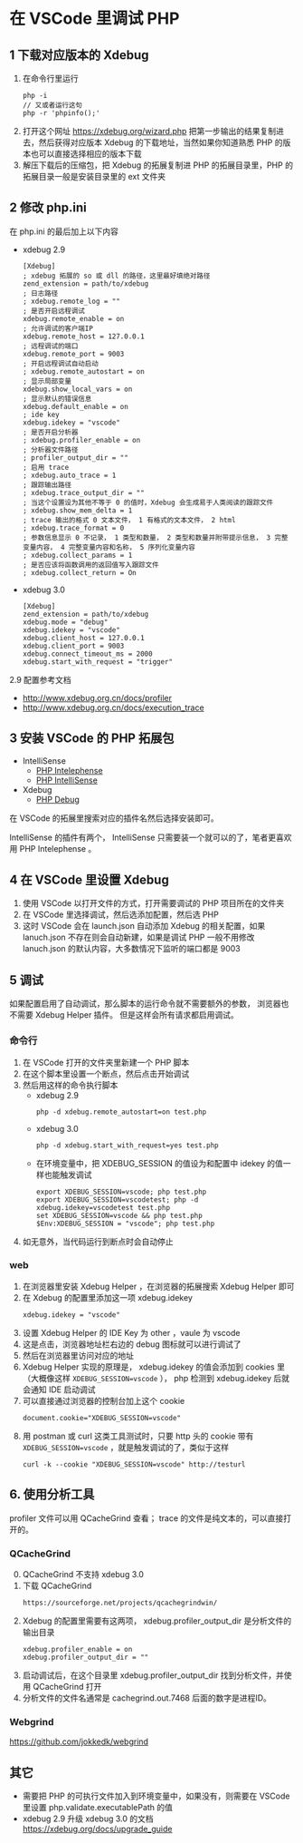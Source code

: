 # 在 VSCode 里调试 PHP

## 1 下载对应版本的 Xdebug
1. 在命令行里运行
    ```
    php -i
    // 又或者运行这句
    php -r 'phpinfo();'
    ```
2. 打开这个网址 https://xdebug.org/wizard.php 把第一步输出的结果复制进去，然后获得对应版本 Xdebug 的下载地址，当然如果你知道熟悉 PHP 的版本也可以直接选择相应的版本下载
3. 解压下载后的压缩包，把 Xdebug 的拓展复制进 PHP 的拓展目录里，PHP 的拓展目录一般是安装目录里的 ext 文件夹

## 2 修改 php.ini
在 php.ini 的最后加上以下内容

- xdebug 2.9
    ```plaintext
    [Xdebug]
    ; xdebug 拓展的 so 或 dll 的路径，这里最好填绝对路径
    zend_extension = path/to/xdebug
    ; 日志路径
    ; xdebug.remote_log = ""
    ; 是否开启远程调试
    xdebug.remote_enable = on
    ; 允许调试的客户端IP
    xdebug.remote_host = 127.0.0.1
    ; 远程调试的端口
    xdebug.remote_port = 9003
    ; 开启远程调试自动启动
    ; xdebug.remote_autostart = on
    ; 显示局部变量
    xdebug.show_local_vars = on
    ; 显示默认的错误信息
    xdebug.default_enable = on
    ; ide key
    xdebug.idekey = "vscode"
    ; 是否开启分析器
    ; xdebug.profiler_enable = on
    ; 分析器文件路径
    ; profiler_output_dir = ""
    ; 启用 trace
    ; xdebug.auto_trace = 1
    ; 跟踪输出路径
    ; xdebug.trace_output_dir = ""
    ; 当这个设置设为其他不等于 0 的值时，Xdebug 会生成易于人类阅读的跟踪文件
    ; xdebug.show_mem_delta = 1
    ; trace 输出的格式 0 文本文件， 1 有格式的文本文件， 2 html
    ; xdebug.trace_format = 0
    ; 参数信息显示 0 不记录， 1 类型和数量， 2 类型和数量并附带提示信息， 3 完整变量内容， 4 完整变量内容和名称， 5 序列化变量内容
    ; xdebug.collect_params = 1
    ; 是否应该将函数调用的返回值写入跟踪文件
    ; xdebug.collect_return = On
    ```
- xdebug 3.0
    ```plaintext
    [Xdebug]
    zend_extension = path/to/xdebug
    xdebug.mode = "debug"
    xdebug.idekey = "vscode"
    xdebug.client_host = 127.0.0.1
    xdebug.client_port = 9003
    xdebug.connect_timeout_ms = 2000
    xdebug.start_with_request = "trigger"
    ```

2.9 配置参考文档
- http://www.xdebug.org.cn/docs/profiler
- http://www.xdebug.org.cn/docs/execution_trace

## 3 安装 VSCode 的 PHP 拓展包

- IntelliSense
    - [PHP Intelephense](https://marketplace.visualstudio.com/items?itemName=bmewburn.vscode-intelephense-client)
    - [PHP IntelliSense](https://marketplace.visualstudio.com/items?itemName=felixfbecker.php-intellisense)
- Xdebug
    - [PHP Debug](https://marketplace.visualstudio.com/items?itemName=felixfbecker.php-debug)

在 VSCode 的拓展里搜索对应的插件名然后选择安装即可。

IntelliSense 的插件有两个， IntelliSense 只需要装一个就可以的了，笔者更喜欢用 PHP Intelephense 。

## 4 在 VSCode 里设置 Xdebug
1. 使用 VSCode 以打开文件的方式，打开需要调试的 PHP 项目所在的文件夹
2. 在 VSCode 里选择调试，然后选添加配置，然后选 PHP
3. 这时 VSCode 会在 launch.json 自动添加 Xdebug 的相关配置，如果 lanuch.json 不存在则会自动新建，如果是调试 PHP 一般不用修改 lanuch.json 的默认内容，大多数情况下监听的端口都是 9003

## 5 调试

如果配置启用了自动调试，那么脚本的运行命令就不需要额外的参数， 浏览器也不需要 Xdebug Helper 插件。
但是这样会所有请求都启用调试。

### 命令行
1. 在 VSCode 打开的文件夹里新建一个 PHP 脚本
2. 在这个脚本里设置一个断点，然后点击开始调试
3. 然后用这样的命令执行脚本
    - xdebug 2.9
        ```
        php -d xdebug.remote_autostart=on test.php
        ```
    - xdebug 3.0
        ```
        php -d xdebug.start_with_request=yes test.php
        ```
    - 在环境变量中，把 XDEBUG_SESSION 的值设为和配置中 idekey 的值一样也能触发调试
        ```
        export XDEBUG_SESSION=vscode; php test.php
        export XDEBUG_SESSION=vscodetest; php -d xdebug.idekey=vscodetest test.php
        set XDEBUG_SESSION=vscode && php test.php
        $Env:XDEBUG_SESSION = "vscode"; php test.php
        ```
4. 如无意外，当代码运行到断点时会自动停止

### web
1. 在浏览器里安装 Xdebug Helper ，在浏览器的拓展搜索 Xdebug Helper 即可
2. 在 Xdebug 的配置里添加这一项 xdebug.idekey
    ```plaintext
    xdebug.idekey = "vscode"
    ```
3. 设置 Xdebug Helper 的 IDE Key 为 other ，vaule 为 vscode
4. 这是点击，浏览器地址栏右边的 debug 图标就可以进行调试了
5. 然后在浏览器里访问对应的地址
6. Xdebug Helper 实现的原理是， xdebug.idekey 的值会添加到 cookies 里（大概像这样 `XDEBUG_SESSION=vscode` ）， php 检测到 xdebug.idekey 后就会通知 IDE 启动调试
7. 可以直接通过浏览器的控制台加上这个 cookie
    ```
    document.cookie="XDEBUG_SESSION=vscode"
    ```
    <!--
    $.cookie("XDEBUG_SESSION", "vscode");
    require(['jquery'], function($){$.cookie('XDEBUG_SESSION', 'vscode');});
    -->
8. 用 postman 或 curl 这类工具测试时，只要 http 头的 cookie 带有 `XDEBUG_SESSION=vscode` ，就是触发调试的了，类似于这样
    ```
    curl -k --cookie "XDEBUG_SESSION=vscode" http://testurl
    ```

## 6. 使用分析工具

profiler 文件可以用 QCacheGrind 查看；
trace 的文件是纯文本的，可以直接打开的。

### QCacheGrind
0. QCacheGrind 不支持 xdebug 3.0
1. 下载 QCacheGrind
    ```plaintext
    https://sourceforge.net/projects/qcachegrindwin/
    ```
2. Xdebug 的配置里需要有这两项， xdebug.profiler_output_dir 是分析文件的输出目录
    ```plaintext
    xdebug.profiler_enable = on
    xdebug.profiler_output_dir = ""
    ```
3. 启动调试后，在这个目录里 xdebug.profiler_output_dir 找到分析文件，并使用 QCacheGrind 打开
4. 分析文件的文件名通常是 cachegrind.out.7468 后面的数字是进程ID。

### Webgrind

https://github.com/jokkedk/webgrind

## 其它
- 需要把 PHP 的可执行文件加入到环境变量中，如果没有，则需要在 VSCode 里设置 php.validate.executablePath 的值
- xdebug 2.9 升级 xdebug 3.0 的文档 https://xdebug.org/docs/upgrade_guide
